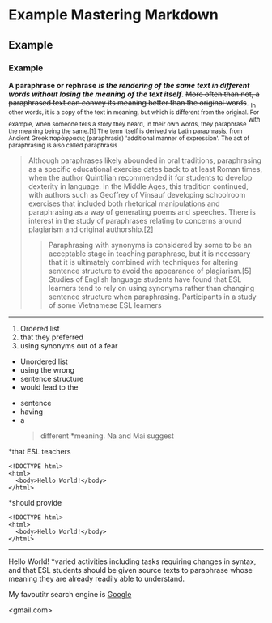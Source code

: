 # Example Mastering Markdown
## Example
### Example
**A paraphrase or rephrase** 
***is the rendering of the same text in different words without losing the meaning of the text itself***.
~~More often than not, a paraphrased text can convey its meaning better than the original words~~.
<sub>In other words, it is a copy of the text in meaning, but which is different from the original. For example, when someone tells a story they heard, in their own words, they paraphrase</sub>
<sup>with the meaning being the same.[1] The term itself is derived via Latin paraphrasis, from Ancient Greek παράφρασις (paráphrasis) 'additional manner of expression'. The act of paraphrasing is also called paraphrasis</sup>

> Although paraphrases likely abounded in oral traditions, paraphrasing as a specific educational exercise dates back to at least Roman times, when the author Quintilian recommended it for students to develop dexterity in language. In the Middle Ages, this tradition continued, with authors such as Geoffrey of Vinsauf developing schoolroom exercises that included both rhetorical manipulations and paraphrasing as a way of generating poems and speeches. There is interest in the study of paraphrases relating to concerns around plagiarism and original authorship.[2]
>
>> Paraphrasing with synonyms is considered by some to be an acceptable stage in teaching paraphrase, but it is necessary that it is ultimately combined with techniques for altering sentence structure to avoid the appearance of plagiarism.[5] Studies of English language students have found that ESL learners tend to rely on using synonyms rather than changing sentence structure when paraphrasing. Participants in a study of some Vietnamese ESL learners

***

1. Ordered list
2.  that they preferred
3.   using synonyms out of a fear

- Unordered list
- using the wrong
- sentence structure
- would lead to the

* sentence
* having
* a
  >different
*meaning. Na
  > and Mai suggest

*that ESL teachers

    <!DOCTYPE html>
    <html>
      <body>Hello World!</body>
    </html>
    
*should provide

    <!DOCTYPE html>
    <html>
      <body>Hello World!</body>
    </html>



---

<!DOCTYPE html>
<html>
  <body>Hello World!</body>
</html>
*varied activities including tasks requiring changes in syntax, and that ESL students should be given source texts to paraphrase whose meaning they are already readily able to understand.


My favoutitr search engine is [Google](https://www.google.co.in "is very powerful")

<gmail.com>



